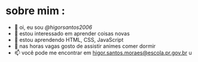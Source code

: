 # sobre mim :

- 👋 oi, eu sou *@higorsantos2006*
- 👀 estou interessado em aprender coisas novas 
- 🌱 estou aprendendo HTML, CSS, JavaScript
- 💞️ nas horas vagas gosto de assistir animes comer dormir 
- 📫 você pode me encontrar em higor.santos.moraes@escola.pr.gov.br
u
